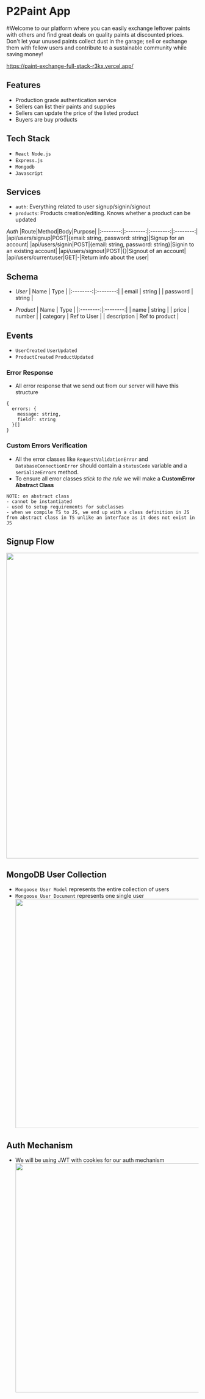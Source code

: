 # P2Paint App
#Welcome to our platform where you can easily exchange leftover paints with others and find great deals on quality paints at discounted prices. Don't let your unused paints collect dust in the garage; sell or exchange them with fellow users and contribute to a sustainable community while saving money!

https://paint-exchange-full-stack-r3kx.vercel.app/


## Features
- Production grade authentication service
- Sellers can list their paints and supplies
- Sellers can update the price of the listed product
- Buyers are buy products


## Tech Stack
- `React Node.js`
- `Express.js`
- `Mongodb`
- `Javascript`

## Services
- `auth`: Everything related to user signup/signin/signout
- `products`: Products creation/editing. Knows whether a product can be updated

*Auth*
|Route|Method|Body|Purpose|
|:--------:|:--------:|:--------:|:--------:|
|api/users/signup|POST|{email: string, password: string}|Signup for an account|
|api/users/signin|POST|{email: string, password: string}|Signin to an existing account|
|api/users/signout|POST|{}|Signout of an account|
|api/users/currentuser|GET|-|Return info about the user|

## Schema
- *User*
  |   Name   |   Type   |
  |:--------:|:--------:|
  |  email   |  string  |
  | password |  string  |

- *Product*
  |   Name   |   Type   |
  |:--------:|:--------:|
  |  name   |  string  |
  |  price   |  number  |
  |  category   |  Ref to User  |
  |  description   |  Ref to product  |


## Events
- `UserCreated` `UserUpdated`
- `ProductCreated` `ProductUpdated`


### Error Response
- All error response that we send out from our server will have this structure
```
{
  errors: {
    message: string,
    field?: string
  }[]
}
```

### Custom Errors Verification
- All the error classes like `RequestValidationError` and `DatabaseConnectionError` should contain a `statusCode` variable and a `serializeErrors` method.
- To ensure all error classes *stick to the rule* we will make a **CustomError Abstract Class**
```
NOTE: on abstract class
- cannot be instantiated
- used to setup requirements for subclasses
- when we compile TS to JS, we end up with a class definition in JS from abstract class in TS unlike an interface as it does not exist in JS 
```

## Signup Flow
<img src='https://user-images.githubusercontent.com/53744971/154844948-9d9079c9-6fbc-4d59-b956-cfa830ccfee9.jpg' width='800' /> <br/>

## MongoDB User Collection
- `Mongoose User Model` represents the entire collection of users
- `Mongoose User Document` represents one single user <br/>
<img src='https://user-images.githubusercontent.com/53744971/154901624-8539d931-1a3f-4baf-9c2d-6e6ca2880d6f.jpg' width='600' /> <br/>

## Auth Mechanism
- We will be using JWT with cookies for our auth mechanism <br/>
<img src='https://user-images.githubusercontent.com/53744971/155264598-315fd270-a753-4590-8a05-eb87048fb86a.jpg' width='600' /> <br/>

```


